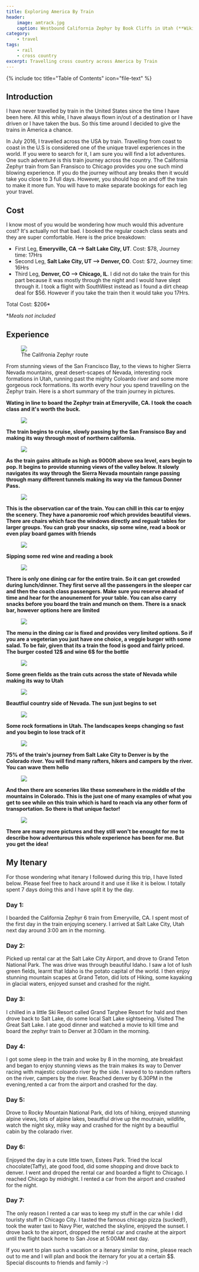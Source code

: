 ```yaml
---
title: Exploring America By Train
header:
    image: amtrack.jpg
    caption: Westbound California Zephyr by Book Cliffs in Utah (**Wikipedia**)
category: 
    - travel
tags:
    - rail
    - cross country
excerpt: Travelling cross country across America by Train 	
---
```


{% include toc title="Table of Contents" icon="file-text" %}

## Introduction
I have never travelled by train in the United States since the time I have been here. All this while, I have always flown in/out of a destination or I have driven or I have taken the bus. So this time around I decided to give the trains in America a chance.

In July 2016, I travelled across the USA by train. Travelling from coast to coast in the U.S is considered one of the unique travel experiences in the world. If you were to search for it, I am sure you will find a lot adventures. One such adventure is this train journey across the country. The California Zephyr train from San Fransisco to Chicago provides you one such mind blowing experience. If you do the journey without any breaks then it would take you close to 3 full days. However, you should hop on and off the train to make it more fun. You will have to make separate bookings for each leg your travel. 


## Cost

I know most of you would be wondering how much would this adventure cost? It's actually not that bad. I booked the regular coach class seats and they are super comfortable. Here is the price breakdown: 

* First Leg, **Emeryville, CA --> Salt Lake City, UT**. Cost: $78, Journey time: 17Hrs
* Second Leg, **Salt Lake City, UT --> Denver, CO**. Cost: $72, Journey time: 16Hrs
* Third Leg, **Denver, CO --> Chicago, IL**. I did not do take the train for this part because it was mostly through the night and I would have slept through it. I took a flight with SouthWest instead as I found a dirt cheap deal for $56. However if you take the train then it would take you 17Hrs.

Total Cost: $206*

*<i>Meals not included</i>

## Experience

<figure>
	<img src="/images/train/route.jpg">
	<figcaption class="align-center">The Califronia Zephyr route</figcaption>
</figure>

From stunning views of the San Francisco Bay, to the views to higher Sierra Nevada mountains, great desert-scapes of Nevada, interesting rock formations in Utah, running past the mighty Coloardo river and some more gorgeous rock formations. Its worth every hour you spend travelling on the Zephyr train. Here is a short summary of the train journey in pictures.


**Wating in line to board the Zephyr train at Emeryville, CA. I took the coach class and it's worth the buck.**

<figure>
	<img src="/images/train/coach_class.jpg">
</figure>


**The train begins to cruise, slowly passing by the San Fransisco Bay and making its way through most of northern california.**

<figure>
	<img src="/images/train/bay.jpg">
</figure>


**As the train gains altitude as high as 9000ft above sea level, ears begin to pop. It begins to provide stunning views of the valley below. It slowly navigates its way through the Sierra Nevada mountain range passing through many different tunnels making its way via the famous Donner Pass.**

<figure>
	<img src="/images/train/sierra.jpg">
</figure>

**This is the observation car of the train. You can chill in this car to enjoy the scenery. They have a panoromic roof which provides beautiful views. There are chairs which face the windows directly and regualr tables for larger groups. You can grab your snacks, sip some wine, read a book or even play board games with friends**

<figure>
	<img src="/images/train/observation_car.jpg">
</figure>

**Sipping some red wine and reading a book**

<figure>
	<img src="/images/train/pradeep.jpg">
</figure>

**There is only one dining car for the entire train. So it can get crowded during lunch/dinner. They first serve all the passengers in the sleeper car and then the coach class passengers. Make sure you reserve ahead of time and hear for the anounement for your table. You can also carry snacks before you board the train and munch on them. There is a snack bar, however options here are limited**
<figure>
	<img src="/images/train/dining_car.jpg">
</figure>

**The menu in the dining car is fixed and provides very limited options. So if you are a vegeterian you just have one choice, a veggie burger with some salad. To be fair, given that its a train the food is good and fairly priced. The burger costed 12$ and wine 6$ for the bottle**
<figure>
	<img src="/images/train/food.jpg">
</figure>

**Some green fields as the train cuts across the state of Nevada while making its way to Utah**
<figure>
	<img src="/images/train/green_fields.jpg">
</figure>

**Beautfiul country side of Nevada. The sun just begins to set**
<figure>
	<img src="/images/train/village.jpg">
</figure>

**Some rock formations in Utah. The landscapes keeps changing so fast and you begin to lose track of it**
<figure>
	<img src="/images/train/desert.jpg">
</figure>

**75% of the train's journey from Salt Lake City to Denver is by the Colorado river. You will find many rafters, hikers and campers by the river. You can wave them hello**
<figure>
	<img src="/images/train/colorado.jpg">
</figure>

**And then there are sceneries like these somewhere in the middle of the mountains in Colorado. This is the just one of many examples of what you get to see while on this train which is hard to reach via any other form of transportation. So there is that unique factor!**
<figure>
	<img src="/images/train/random_place.jpg">
</figure>

**There are many more pictures and they still won't be enought for me to describe how adventurous this whole experience has been for me. But you get the idea!**

## My Itenary

For those wondering what itenary I followed during this trip, I have listed below. Please feel free to hack around it and use it like it is below. I totally spent 7 days doing this and I have split it by the day.

### Day 1:
I boarded the California Zephyr 6 train from Emeryville, CA. I spent most of the first day in the train enjoying scenery. I arrived at Salt Lake City, Utah next day around 3:00 am in the morning.

### Day 2:
Picked up rental car at the Salt Lake City Airport, and drove to Grand Teton National Park. The was drive was through beautiful Idaho. I saw a lot of lush green fields, learnt that Idaho is the potato capital of the world. I then enjoy stunning mountain scapes at Grand Teton, did lots of Hiking, some kayaking in glacial waters, enjoyed sunset and crashed for the night.

### Day 3: 
I chilled in a little Ski Resort called Grand Targhee Resort for hald and then drove back to Salt Lake, do some local Salt Lake sightseeing. Visited The Great Salt Lake. I ate good dinner and watched a movie to kill time and board the zephyr train to Denver at 3:00am in the morning.

### Day 4: 
I got some sleep in the train and woke by 8 in the morning, ate breakfast and began to enjoy stunning views as the train makes its way to Denver racing with majestic coloardo river by the side. I waved to to random rafters on the river, campers by the river. Reached denver by 6.30PM in the evening,rented a car from the airport and crashed for the day.

### Day 5:
Drove to Rocky Mountain National Park, did lots of hiking, enjoyed stunning alpine views, lots of alpine lakes, beautfiul drive up the moutnain, wildlife, watch the night sky, mliky way and crashed for the night by a beautfiul cabin by the colarado river. 

### Day 6: 
Enjoyed the day in a cute little town, Estees Park. Tried the local chocolate(Taffy), ate good food, did some shopping and drove back to denver. I went and droped the rental car and boarded a flight to Chicago. I reached Chicago by midnight. I rented a car from the airport and crashed for the night.

### Day 7:
The only reason I rented a car was to keep my stuff in the car while I did touristy stuff in Chicago City. I tasted the famous chicago pizza (sucked!), took the water taxi to Navy Pier, watched the skyline, enjoyed the sunset. I drove back to the airport, dropped the rental car and crashe at the airport until the flight back home to San Jose at 5:00AM next day. 

If you want to plan such a vacation or a itenary similar to mine, please reach out to me and I will plan and book the iternary for you at a certain $$. Special discounts to friends and family :-)